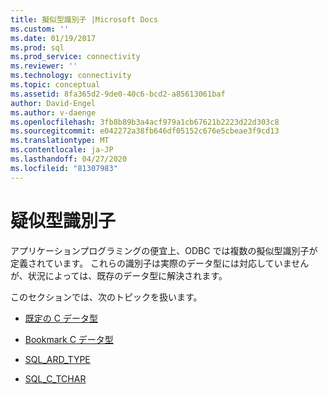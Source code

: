 ```yaml
---
title: 擬似型識別子 |Microsoft Docs
ms.custom: ''
ms.date: 01/19/2017
ms.prod: sql
ms.prod_service: connectivity
ms.reviewer: ''
ms.technology: connectivity
ms.topic: conceptual
ms.assetid: 8fa365d2-9de0-40c6-bcd2-a85613061baf
author: David-Engel
ms.author: v-daenge
ms.openlocfilehash: 3fb8b89b3a4acf979a1cb67621b2223d22d303c8
ms.sourcegitcommit: e042272a38fb646df05152c676e5cbeae3f9cd13
ms.translationtype: MT
ms.contentlocale: ja-JP
ms.lasthandoff: 04/27/2020
ms.locfileid: "81307983"
---
```

# <a name="pseudo-type-identifiers"></a>疑似型識別子
アプリケーションプログラミングの便宜上、ODBC では複数の擬似型識別子が定義されています。 これらの識別子は実際のデータ型には対応していませんが、状況によっては、既存のデータ型に解決されます。  
  
 このセクションでは、次のトピックを扱います。  
  
-   [既定の C データ型](../../../odbc/reference/appendixes/default-c-data-types.md)  
  
-   [Bookmark C データ型](../../../odbc/reference/appendixes/bookmark-c-data-type.md)  
  
-   [SQL_ARD_TYPE](../../../odbc/reference/appendixes/sql-ard-type.md)  
  
-   [SQL_C_TCHAR](../../../odbc/reference/appendixes/sql-c-tchar.md)
